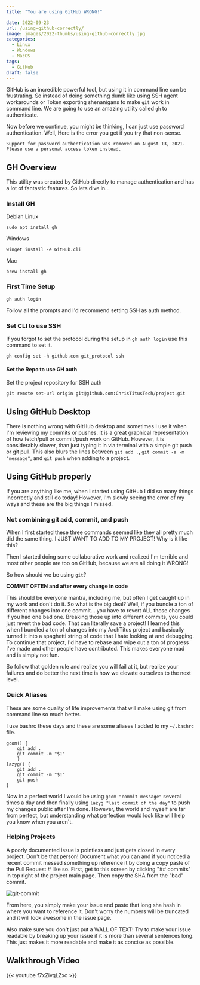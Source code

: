 ```yaml
---
title: "You are using GitHub WRONG!"

date: 2022-09-23
url: /using-github-correctly/
image: images/2022-thumbs/using-github-correctly.jpg
categories:
  - Linux
  - Windows
  - MacOS
tags:
  - GitHub
draft: false
---
```

GitHub is an incredible powerful tool, but using it in command line can be frustrating. So instead of doing something dumb like using SSH agent workarounds or Token exporting shenanigans to make `git` work in command line. We are going to use an amazing utility called `gh` to authenticate. <!--more-->

Now before we continue, you might be thinking, I can just use password authentication. Well, Here is the error you get if you try that non-sense.

```
Support for password authentication was removed on August 13, 2021. 
Please use a personal access token instead.
```

## GH Overview
This utility was created by GitHub directly to manage authentication and has a lot of fantastic features. So lets dive in...

### Install GH

Debian Linux

```
sudo apt install gh
```

Windows

```
winget install -e GitHub.cli
```

Mac

```
brew install gh
```

### First Time Setup
```
gh auth login
```

Follow all the prompts and I'd recommend setting SSH as auth method.

### Set CLI to use SSH

If you forgot to set the protocol during the setup in `gh auth login` use this command to set it.

```
gh config set -h github.com git_protocol ssh
```

#### Set the Repo to use GH auth

Set the project repository for SSH auth

```
git remote set-url origin git@github.com:ChrisTitusTech/project.git
```

## Using GitHub Desktop
There is nothing wrong with GitHub desktop and sometimes I use it when I'm reviewing my commits or pushes. It is a great graphical representation of how fetch/pull or commit/push work on GitHub. However, it is considerably slower, than just typing it in via terminal with a simple git push or git pull. This also blurs the lines between `git add .`, `git commit -a -m "message"`, and `git push` when adding to a project. 

## Using GitHub properly
If you are anything like me, when I started using GitHub I did so many things incorrectly and still do today! However, I'm slowly seeing the error of my ways and these are the big things I missed. 

### Not combining git add, commit, and push
When I first started these three commands seemed like they all pretty much did the same thing. I JUST WANT TO ADD TO MY PROJECT! Why is it like this?

Then I started doing some collaborative work and realized I'm terrible and most other people are too on GitHub, because we are all doing it WRONG!

So how should we be using `git`?

**COMMIT OFTEN and after every change in code**

This should be everyone mantra, including me, but often I get caught up in my work and don't do it. So what is the big deal? Well, if you bundle a ton of different changes into one commit... you have to revert ALL those changes if you had one bad one. Breaking those up into different commits, you could just revert the bad code. That can literally save a project! I learned this when I bundled a ton of changes into my ArchTitus project and basically turned it into a spaghetti string of code that I hate looking at and debugging. To continue that project, I'd have to rebase and wipe out a ton of progress I've made and other people have contributed. This makes everyone mad and is simply not fun. 

So follow that golden rule and realize you will fail at it, but realize your failures and do better the next time is how we elevate ourselves to the next level.

### Quick Aliases
These are some quality of life improvements that will make using git from command line so much better. 

I use bashrc these days and these are some aliases I added to my `~/.bashrc` file. 

```
gcom() {
	git add .
	git commit -m "$1"
	}
lazyg() {
	git add .
	git commit -m "$1"
	git push
}
```

Now in a perfect world I would be using `gcom "commit message"` several times a day and then finally using `lazyg "last commit of the day"` to push my changes public after I'm done. However, the world and myself are far from perfect, but understanding what perfection would look like will help you know when you aren't. 

### Helping Projects
A poorly documented issue is pointless and just gets closed in every project. Don't be that person! Document what you can and if you noticed a recent commit messed something up reference it by doing a copy paste of the Pull Request # like so. First, get to this screen by clicking "## commits" in top right of the project main page. Then copy the SHA from the "bad" commit. 

![git-commit](/images/2022/github/git-commits.png)

From here, you simply make your issue and paste that long sha hash in where you want to reference it. Don't worry the numbers will be truncated and it will look awesome in the issue page. 

Also make sure you don't just put a WALL OF TEXT! Try to make your issue readable by breaking up your issue if it is more than several sentences long. This just makes it more readable and make it as concise as possible. 

## Walkthrough Video

{{< youtube f7xZivqLZxc >}}
